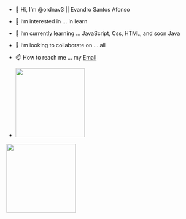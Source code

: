 - 👋 Hi, I’m @ordnav3 || Evandro Santos Afonso
- 👀 I’m interested in ... in learn
- 🌱 I’m currently learning ... JavaScript, Css, HTML, and soon Java
- 💞️ I’m looking to collaborate on ... all
- 📫 How to reach me ... my [Email](mailto:evandrosantosafonso@live.com)

- <img height="180em" src="https://github-readme-stats.vercel.app/api?username=ordnav3&show_icons=true&theme=dracula&include_all_commits=true&count_private=true"/>
<img height="180em" src="https://github-readme-stats.vercel.app/api/top-langs/?username=ordnav3&layout=compact&langs_count=7&theme=dracula"/>

<!---
ordnav3/ordnav3 is a ✨ special ✨ repository because its `README.md` (this file) appears on your GitHub profile.
You can click the Preview link to take a look at your changes.
--->
